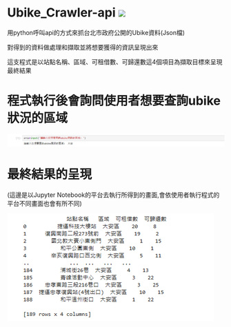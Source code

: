 # Ubike_Crawler-api  <img src="https://ubikedesigns.com/wp-content/uploads/2023/04/unnamed-1.png" width="48">


用python呼叫api的方式來抓台北市政府公開的Ubike資料(Json檔) 


對得到的資料做處理和擷取並將想要獲得的資訊呈現出來


這支程式是以站點名稱、區域、可租借數、可歸還數這4個項目為擷取目標來呈現最終結果



# 程式執行後會詢問使用者想要查詢ubike狀況的區域
![image](https://github.com/abow79/Ubike_Crawler/blob/5848b7b93a7c30bdd527aa2e1d33f31440c6cfaf/%E8%BC%B8%E5%85%A5%E5%8D%80%E5%9F%9F%E5%9C%96%E7%89%87.png)






# 最終結果的呈現
(這邊是以Jupyter Notebook的平台去執行所得到的畫面,會依使用者執行程式的平台不同畫面也會有所不同)

![image](https://github.com/abow79/Ubike_Crawler/blob/5848b7b93a7c30bdd527aa2e1d33f31440c6cfaf/Ubike%20%E6%9F%A5%E8%A9%A2%E7%B5%90%E6%9E%9C%E5%9C%96%E7%89%87.png)
